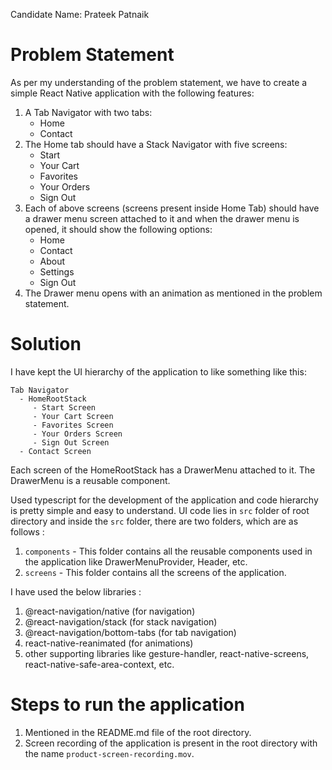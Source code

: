 Candidate Name: Prateek Patnaik


# Problem Statement
As per my understanding of the problem statement, we have to create a simple React Native application 
with the following features:

1. A Tab Navigator with two tabs:
   - Home
   - Contact
2. The Home tab should have a Stack Navigator with five screens:
   - Start
   - Your Cart
   - Favorites
   - Your Orders
   - Sign Out
3. Each of above screens (screens present inside Home Tab) should have a drawer menu screen attached to it and when
   the drawer menu is opened, it should show the following options:
    - Home
    - Contact
    - About
    - Settings
    - Sign Out
4. The Drawer menu opens with an animation as mentioned in the problem statement.

# Solution
I have kept the UI hierarchy of the application to like something like this:
``` 
Tab Navigator
  - HomeRootStack
     - Start Screen 
     - Your Cart Screen
     - Favorites Screen
     - Your Orders Screen
     - Sign Out Screen
  - Contact Screen
```
Each screen of the HomeRootStack has a DrawerMenu attached to it. The DrawerMenu is a reusable component.

Used typescript for the development of the application and code hierarchy is pretty simple
and easy to understand. UI code lies in `src` folder of root directory and inside the `src` folder, 
there are two folders, which are as follows :
1. `components` - This folder contains all the reusable components used in the application like DrawerMenuProvider, 
   Header, etc.
2. `screens` - This folder contains all the screens of the application.

I have used the below libraries : 
1. @react-navigation/native (for navigation)
2. @react-navigation/stack (for stack navigation)
3. @react-navigation/bottom-tabs (for tab navigation)
4. react-native-reanimated (for animations)
5. other supporting libraries like gesture-handler, react-native-screens, react-native-safe-area-context, etc.

# Steps to run the application
1. Mentioned in the README.md file of the root directory.
2. Screen recording of the application is present in the root directory with the name `product-screen-recording.mov`.
